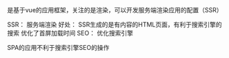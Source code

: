 是基于vue的应用框架，关注的是渲染，可以开发服务端渲染应用的配置（SSR）

SSR： 服务端渲染
	好处：
		SSR生成的是有内容的HTML页面，有利于搜索引擎的搜索
		优化了首屏加载时间
SEO： 优化搜索引擎

SPA的应用不利于搜索引擎SEO的操作